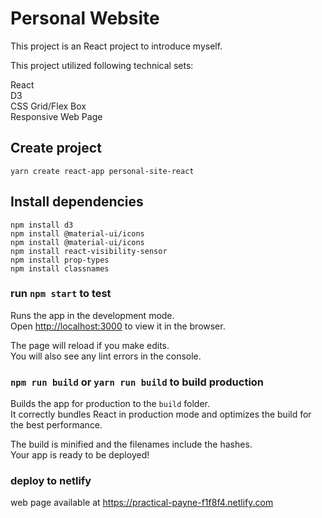 # Personal Website

This project is an React project to introduce myself.<br>

This project utilized following technical sets: <br>

React<br>
D3<br>
CSS Grid/Flex Box<br>
Responsive Web Page<br>

## Create project

`yarn create react-app personal-site-react`

## Install dependencies

`npm install d3`<br />
`npm install @material-ui/icons` <br/>
`npm install @material-ui/icons` <br/>
`npm install react-visibility-sensor`<br/>
`npm install prop-types`<br/>
`npm install classnames`

### run `npm start` to test

Runs the app in the development mode.<br>
Open [http://localhost:3000](http://localhost:3000) to view it in the browser.

The page will reload if you make edits.<br>
You will also see any lint errors in the console.

### `npm run build` or `yarn run build` to build production

Builds the app for production to the `build` folder.<br>
It correctly bundles React in production mode and optimizes the build for the best performance.

The build is minified and the filenames include the hashes.<br>
Your app is ready to be deployed!

### deploy to netlify

web page available at https://practical-payne-f1f8f4.netlify.com
